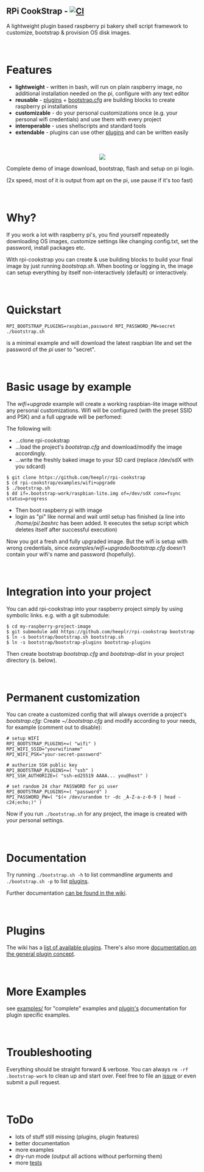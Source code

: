 ## RPi CookStrap - [![CI](https://github.com/heeplr/rpi-cookstrap/actions/workflows/main.yml/badge.svg)](https://github.com/heeplr/rpi-cookstrap/actions/workflows/blank.yml)

A lightweight plugin based raspberry pi bakery shell script framework to customize, bootstrap & provision OS disk images.


<div style="font-size:larger;">&#160;</div>


# Features

* **lightweight** - written in bash, will run on plain raspberry image,
                no additional installation needed on the pi, configure with any text editor
* **reusable** - [plugins](../../wiki/Doc-Plugins) + [bootstrap.cfg](../../wiki/Doc-Config) are building blocks to create
             raspberry pi installations
* **customizable** - do your personal customizations once (e.g.
                 your personal wifi credentials) and use them with every project 
* **interoperable** - uses shellscripts and standard tools
* **extendable** - plugins can use other [plugins](../../wiki/Doc-Plugins) and can be written easily


<div style="font-size:larger;">&#160;</div>


<p align="center">
  <a href="https://asciinema.org/a/LMhf6fXg7pGo9J3B51Mgn2GE4?speed=2" target="_blank">
    <img src="https://asciinema.org/a/LMhf6fXg7pGo9J3B51Mgn2GE4.svg" />
  </a>
</p>
Complete demo of image download, bootstrap, flash and setup on pi login. 

(2x speed, most of it is output from apt on the pi, use pause if it's too fast)


<div style="font-size:larger;">&#160;</div>


# Why?
If you work a lot with raspberry pi's, you find yourself repeatedly
downloading OS images, customize settings like changing config.txt,
set the password, install packages etc.

With rpi-cookstrap you can create & use building blocks to build your
final image by just running *bootstrap.sh*. When booting or
logging in, the image can setup everything by itself non-interactively
(default) or interactively.


<div style="font-size:larger;">&#160;</div>


# Quickstart

```
RPI_BOOTSTRAP_PLUGINS=raspbian,password RPI_PASSWORD_PW=secret ./bootstrap.sh
```

is a minimal example and will download the latest raspbian lite and set the password of the *pi* user to "secret".


<div style="font-size:larger;">&#160;</div>


# Basic usage by example

The *wifi+upgrade* example will create a working raspbian-lite image without any personal customizations.
Wifi will be configured (with the preset SSID and PSK) and a full upgrade will be perfomed:

The following will:
* ...clone rpi-cookstrap
* ...load the project's *bootstrap.cfg* and download/modify the image accordingly.
* ...write the freshly baked image to your SD card (replace /dev/sdX with you sdcard)

```
$ git clone https://github.com/heeplr/rpi-cookstrap
$ cd rpi-cookstrap/examples/wifi+upgrade
$ ./bootstrap.sh
$ dd if=.bootstrap-work/raspbian-lite.img of=/dev/sdX conv=fsync status=progress
```
* Then boot raspberry pi with image
* login as "pi" like normal and wait until setup has finished
   (a line into */home/pi/.bashrc* has been added. It executes the
   setup script which deletes itself after successful execution)

Now you got a fresh and fully upgraded image. But the wifi is setup with wrong
credentials, since *examples/wifi+upgrade/bootstrap.cfg* doesn't
contain your wifi's name and password (hopefully).


<div style="font-size:larger;">&#160;</div>


# Integration into your project
You can add rpi-cookstrap into your raspberry project simply by using symbolic links.
e.g. with a git submodule:
```
$ cd my-raspberry-project-image
$ git submodule add https://github.com/heeplr/rpi-cookstrap bootstrap
$ ln -s bootstrap/bootstrap.sh bootstrap.sh
$ ln -s bootstrap/bootstrap-plugins bootstrap-plugins
```
Then create bootstrap *bootstrap.cfg* and *bootstrap-dist* in your project directory (s. below).


<div style="font-size:larger;">&#160;</div>


# Permanent customization
You can create a customized config that will always override a project's *bootstrap.cfg*:
Create *~/.bootstrap.cfg* and modify according to your needs, for example (comment out to disable):
```
# setup WIFI
RPI_BOOTSTRAP_PLUGINS+=( "wifi" )
RPI_WIFI_SSID="yourwifiname"
RPI_WIFI_PSK="your-secret-password"

# authorize SSH public key
RPI_BOOTSTRAP_PLUGINS+=( "ssh" )
RPI_SSH_AUTHORIZE=( "ssh-ed25519 AAAA... you@host" )

# set random 24 char PASSWORD for pi user
RPI_BOOTSTRAP_PLUGINS+=( "password" )
RPI_PASSWORD_PW=( "$(< /dev/urandom tr -dc _A-Z-a-z-0-9 | head -c24;echo;)" )
```

Now if you run ```./bootstrap.sh``` for any project, the image is created with
your personal settings.


<div style="font-size:larger;">&#160;</div>


# Documentation

Try running ```./bootstrap.sh -h``` to list commandline arguments and
```./bootstrap.sh -p``` to list [plugins](../../wiki/plugins).

Further documentation [can be found in the wiki](../../wiki/).


<div style="font-size:larger;">&#160;</div>


# Plugins
The wiki has a [list of available plugins](../../wiki/plugins).
There's also more [documentation on the general plugin concept](../../wiki/Doc-Plugins).


<div style="font-size:larger;">&#160;</div>


# More Examples
see [examples/](examples/) for "complete" examples and [plugin's](../../wiki/plugins) documentation for plugin specific examples.


<div style="font-size:larger;">&#160;</div>


# Troubleshooting

Everything should be straight forward & verbose. You can always ```rm -rf .bootstrap-work``` to clean up and start over.
Feel free to file an [issue](https://github.com/heeplr/rpi-cookstrap/issues/new) or even submit a pull request.


<div style="font-size:larger;">&#160;</div>


# ToDo
* lots of stuff still missing (plugins, plugin features)
* better documentation
* more examples
* dry-run mode (output all actions without performing them)
* more [tests](test/)

